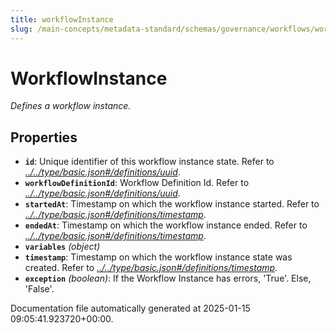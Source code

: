 ```yaml
---
title: workflowInstance
slug: /main-concepts/metadata-standard/schemas/governance/workflows/workflowinstance
---
```


# WorkflowInstance

*Defines a workflow instance.*

## Properties

- **`id`**: Unique identifier of this workflow instance state. Refer to *[../../type/basic.json#/definitions/uuid](#/../type/basic.json#/definitions/uuid)*.
- **`workflowDefinitionId`**: Workflow Definition Id. Refer to *[../../type/basic.json#/definitions/uuid](#/../type/basic.json#/definitions/uuid)*.
- **`startedAt`**: Timestamp on which the workflow instance started. Refer to *[../../type/basic.json#/definitions/timestamp](#/../type/basic.json#/definitions/timestamp)*.
- **`endedAt`**: Timestamp on which the workflow instance ended. Refer to *[../../type/basic.json#/definitions/timestamp](#/../type/basic.json#/definitions/timestamp)*.
- **`variables`** *(object)*
- **`timestamp`**: Timestamp on which the workflow instance state was created. Refer to *[../../type/basic.json#/definitions/timestamp](#/../type/basic.json#/definitions/timestamp)*.
- **`exception`** *(boolean)*: If the Workflow Instance has errors, 'True'. Else, 'False'.


Documentation file automatically generated at 2025-01-15 09:05:41.923720+00:00.
